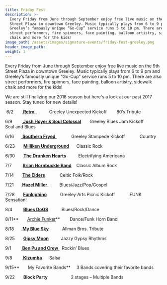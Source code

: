 ```yaml
---
title: Friday Fest
description: >-
  Every Friday from June through September enjoy free live music on the 9th
  Street Plaza in downtown Greeley. Music typically plays from 6 to 9 pm and
  Greeley’s famously unique “Go-Cup” service runs 5 to 10 pm. There are also
  street performers, fire spinners, face painting, balloon artistry, sidewalk
  chalk and more for the kids!
image_path: /assets/images/signature-events/friday-fest-greeley.png
header_image_path:
weight: 1
---
```



Every Friday from June through September enjoy free live music on the 9th Street Plaza in downtown Greeley. Music typically plays from 6 to 9 pm and Greeley’s famously unique “Go-Cup” service runs 5 to 10 pm. There are also street performers, fire spinners, face painting, balloon artistry, sidewalk chalk and more for the kids!

We are still finalizing our 2018 season but here's a look at our past 2017 season. Stay tuned for new details!

&nbsp;6/2 &nbsp; &nbsp; &nbsp;&nbsp;[ **Retro**&nbsp;&nbsp;](http://www.retrotributeband.com/)&nbsp;&nbsp; &nbsp; &nbsp; &nbsp;&nbsp; Greeley Unexpected Kickoff &nbsp; &nbsp; &nbsp;&nbsp; 80’s Tribute

6/9 &nbsp; &nbsp; &nbsp; &nbsp;[ **Josh Hoyer & Soul Colossal**](https://www.joshhoyer.com/)&nbsp; &nbsp; &nbsp;&nbsp; Greeley Blues Jam Kickoff &nbsp; &nbsp; &nbsp; &nbsp; &nbsp; &nbsp; Soul and Blues

6/16 &nbsp; &nbsp; &nbsp;[ **Southern Fryed**&nbsp;](http://www.southernfryedband.com/) &nbsp; &nbsp; &nbsp; &nbsp; &nbsp; &nbsp;Greeley Stampede Kickoff &nbsp; &nbsp; &nbsp; &nbsp; &nbsp;&nbsp; Country

6/23 &nbsp; &nbsp; &nbsp; [**Milliken Underground**](http://bit.ly/2pGCQ3)&nbsp; &nbsp; &nbsp; Classic Rock

6/30 &nbsp; &nbsp; &nbsp; [**The Drunken Hearts**](http://bit.ly/2qbbGnO)&nbsp; &nbsp; &nbsp;&nbsp; &nbsp; &nbsp;Electrifying Americana

7/7 &nbsp; &nbsp; &nbsp; &nbsp; [**Brian Hornbuckle Band**](http://bit.ly/2qadkXh)&nbsp; &nbsp; Classic Album Rock

7/14 &nbsp; &nbsp; &nbsp; [**The Elders**](https://www.eldersmusic.com/)&nbsp; &nbsp;&nbsp; &nbsp; &nbsp; &nbsp; &nbsp;Celtic Folk/Rock

7/21 &nbsp; &nbsp; &nbsp;[ **Hazel Miller**&nbsp;](http://www.hazelmiller.com/band.cfm)&nbsp; &nbsp; &nbsp; &nbsp; &nbsp;Blues/Jazz/Pop/Gospel

7/28 &nbsp; &nbsp; &nbsp; [**Funkiphino**](http://www.funkiphino.com/)&nbsp; &nbsp; &nbsp; &nbsp; &nbsp; &nbsp;Greeley Arts Picnic Kickoff &nbsp; &nbsp; &nbsp; &nbsp; &nbsp;&nbsp; FUNK Sensation!

8/4 &nbsp; &nbsp; &nbsp; &nbsp; [**Blues DoGS**](http://bit.ly/2r98iHN)&nbsp;&nbsp; &nbsp; &nbsp; &nbsp; &nbsp; Blues/Rock/Dance

8/11**&nbsp; &nbsp; &nbsp;&nbsp; [Archie Funker](https://www.archiefunker.com/)**&nbsp; &nbsp; &nbsp; &nbsp; Dance/Funk Horn Band

8/18 &nbsp; &nbsp; &nbsp;[ **My Blue Sky**](https://www.mybluesky.co/)&nbsp; &nbsp; &nbsp; &nbsp; &nbsp; &nbsp;Allman Bros. Tribute

8/25 &nbsp; &nbsp; &nbsp; [**Gipsy Moon**](http://www.gipsymoonband.com/)&nbsp; &nbsp; &nbsp; &nbsp; &nbsp; Jazzy Gypsy Rhythms

9/1 &nbsp; &nbsp; &nbsp; &nbsp;[ **Ben Pu and Crew**&nbsp;](http://bit.ly/2r2qczB)&nbsp; Rockin’ Blues

9/8 &nbsp; &nbsp; &nbsp; &nbsp;[ **Kizumba**](http://bit.ly/2qaBAIK)&nbsp; &nbsp;&nbsp; &nbsp;Salsa

9/15**&nbsp; &nbsp; &nbsp;&nbsp; My Favorite Bands**&nbsp; &nbsp; &nbsp;3 Bands covering their favorite bands

9/22 &nbsp; &nbsp; &nbsp; **Block Party**&nbsp; &nbsp; &nbsp; &nbsp; &nbsp; &nbsp; &nbsp; &nbsp; &nbsp; &nbsp;2 stages – Multiple Bands